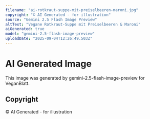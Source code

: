 ```yaml
---
filename: "ai-rotkraut-suppe-mit-preiselbeeren-maroni.jpg"
copyright: "© AI Generated - for illustration"
source: "Gemini 2.5 Flash Image Preview"
altText: "Vegane Rotkraut-Suppe mit Preiselbeeren & Maroni"
aiGenerated: true
model: "gemini-2.5-flash-image-preview"
uploadDate: "2025-09-04T12:26:49.503Z"
---
```


# AI Generated Image

This image was generated by gemini-2.5-flash-image-preview for VeganBlatt.

## Copyright
© AI Generated - for illustration

